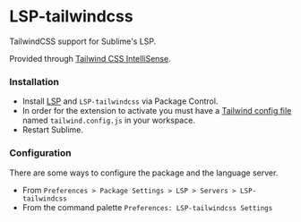 # LSP-tailwindcss

TailwindCSS support for Sublime's LSP.

Provided through [Tailwind CSS IntelliSense](https://github.com/tailwindlabs/tailwindcss-intellisense).

### Installation

* Install [LSP](https://packagecontrol.io/packages/LSP) and `LSP-tailwindcss` via Package Control.
* In order for the extension to activate you must have a [Tailwind config file](https://tailwindcss.com/docs/installation#create-your-configuration-file) named `tailwind.config.js` in your workspace.
* Restart Sublime.

### Configuration

There are some ways to configure the package and the language server.

- From `Preferences > Package Settings > LSP > Servers > LSP-tailwindcss`
- From the command palette `Preferences: LSP-tailwindcss Settings`
